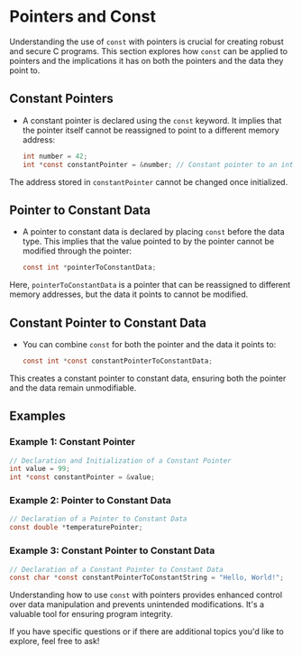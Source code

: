 # Pointers and Const

Understanding the use of `const` with pointers is crucial for creating robust and secure C programs. This section
explores how `const` can be applied to pointers and the implications it has on both the pointers and the data they point
to.

## **Constant Pointers**

- A constant pointer is declared using the `const` keyword. It implies that the pointer itself cannot be reassigned to
  point to a different memory address:

    ```c
    int number = 42;
    int *const constantPointer = &number; // Constant pointer to an integer
    ```

The address stored in `constantPointer` cannot be changed once initialized.

## **Pointer to Constant Data**

- A pointer to constant data is declared by placing `const` before the data type. This implies that the value pointed to
  by the pointer cannot be modified through the pointer:

    ```c
    const int *pointerToConstantData;
    ```

Here, `pointerToConstantData` is a pointer that can be reassigned to different memory addresses, but the data it points
to cannot be modified.

## **Constant Pointer to Constant Data**

- You can combine `const` for both the pointer and the data it points to:

    ```c
    const int *const constantPointerToConstantData;
    ```

This creates a constant pointer to constant data, ensuring both the pointer and the data remain unmodifiable.

## Examples

### Example 1: Constant Pointer

   ```c
   // Declaration and Initialization of a Constant Pointer
   int value = 99;
   int *const constantPointer = &value;
   ```

### Example 2: Pointer to Constant Data

   ```c
   // Declaration of a Pointer to Constant Data
   const double *temperaturePointer;
   ```

### Example 3: Constant Pointer to Constant Data

   ```c
   // Declaration of a Constant Pointer to Constant Data
   const char *const constantPointerToConstantString = "Hello, World!";
   ```

Understanding how to use `const` with pointers provides enhanced control over data manipulation and prevents unintended
modifications. It's a valuable tool for ensuring program integrity.

If you have specific questions or if there are additional topics you'd like to explore, feel free to ask!